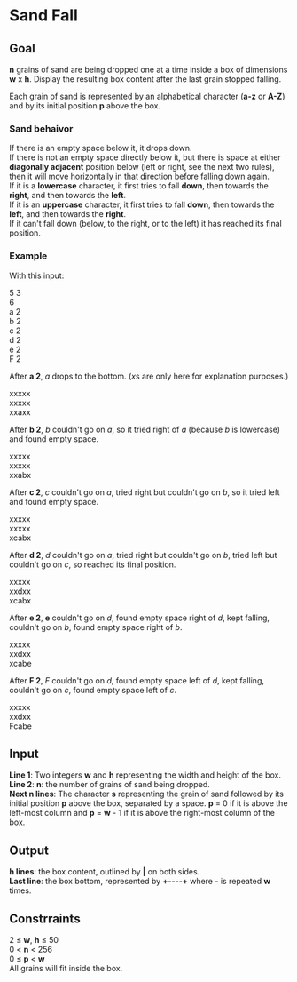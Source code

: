 # Sand Fall

## Goal

**n** grains of sand are being dropped one at a time inside a box of dimensions
**w** x **h**. Display the resulting box content after the last grain stopped
falling.

Each grain of sand is represented by an alphabetical character (**a-z** or
**A-Z**) and by its initial position **p** above the box.

### Sand behaivor

If there is an empty space below it, it drops down. \
If there is not an empty space directly below it, but there is space at either
**diagonally adjacent** position below (left or right, see the next two rules),
then it will move horizontally in that direction before falling down again. \
If it is a **lowercase** character, it first tries to fall **down**, then
towards the **right**, and then towards the **left**. \
If it is an **uppercase** character, it first tries to fall **down**, then
towards the **left**, and then towards the **right**. \
If it can't fall down (below, to the right, or to the left) it has reached its
final position.

### Example

With this input:

5 3 \
6 \
a 2 \
b 2 \
c 2 \
d 2 \
e 2 \
F 2

After **a 2**, *a* drops to the bottom. (*x*s are only here for explanation
purposes.)

xxxxx \
xxxxx \
xxaxx

After **b 2**, *b* couldn't go on *a*, so it tried right of *a* (because *b* is
lowercase) and found empty space.

xxxxx \
xxxxx \
xxabx

After **c 2**, *c* couldn't go on *a*, tried right but couldn't go on *b*, so
it tried left and found empty space.

xxxxx \
xxxxx \
xcabx

After **d 2**, *d* couldn't go on *a*, tried right but couldn't go on *b*, tried
left but couldn't go on *c*, so reached its final position.

xxxxx \
xxdxx \
xcabx

After **e 2**, **e** couldn't go on *d*, found empty space right of *d*, kept
falling, couldn't go on *b*, found empty space right of *b*.

xxxxx \
xxdxx \
xcabe

After **F 2**, *F* couldn't go on *d*, found empty space left of *d*, kept
falling, couldn't go on *c*, found empty space left of *c*.

xxxxx \
xxdxx \
Fcabe

## Input

**Line 1**: Two integers **w** and **h** representing the width and height of
the box. \
**Line 2**: **n**: the number of grains of sand being dropped. \
**Next n lines**: The character **s** representing the grain of sand followed by
its initial position **p** above the box, separated by a space. **p** = 0 if it
is above the left-most column and **p** = **w** - 1 if it is above the
right-most column of the box.

## Output

**h lines**: the box content, outlined by **|** on both sides. \
**Last line**: the box bottom, represented by **+----+** where **-** is
repeated **w** times.

## Constrraints

2 &leq; **w**, **h** &leq; 50 \
0 &lt; **n** &lt; 256 \
0 &leq; **p** &lt; **w** \
All grains will fit inside the box.
